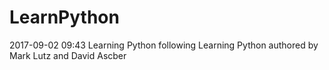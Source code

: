 # LearnPython
2017-09-02 09:43
 Learning Python following Learning Python authored by Mark Lutz and David Ascber